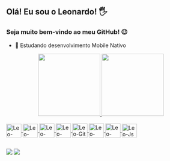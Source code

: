## Olá! Eu sou o Leonardo! 🖐️
### Seja muito bem-vindo ao meu GitHub! 😉

- 🌱 Estudando desenvolvimento Mobile Nativo

<div align="center">
  <a href="https://github.com/Leonardo-Siqueira">
  <img height="165em" src="https://github-readme-stats.vercel.app/api?username=Leonardo-Siqueira&show_icons=true&theme=dark&include_all_commits=true&count_private=true&locale=pt-br"/>
  <img height="165em" src="https://github-readme-stats.vercel.app/api/top-langs/?username=Leonardo-Siqueira&layout=compact&langs_count=7&theme=dark&locale=pt-br"/>
</div>
<div style="display: inline_block"><br>
  <img align="center" alt="Leo-Kotlin" height="36" width="40" src="https://cdn.jsdelivr.net/gh/devicons/devicon/icons/kotlin/kotlin-original.svg">
  <img align="center" alt="Leo-Android" height="36" width="40" src="https://cdn.jsdelivr.net/gh/devicons/devicon/icons/android/android-original-wordmark.svg">
  <img align="center" alt="Leo-Studio" height="38" width="40" src="https://cdn.jsdelivr.net/gh/devicons/devicon/icons/androidstudio/androidstudio-original.svg">
  <img align="center" alt="Leo-Lite" height="38" width="40" src="https://cdn.jsdelivr.net/gh/devicons/devicon/icons/sqlite/sqlite-original.svg">
  <img align="center" alt="Leo-Git" height="38" width="40" src="https://cdn.jsdelivr.net/gh/devicons/devicon/icons/git/git-plain.svg">
  <img align="center" alt="Leo-HTML" height="38" width="40" src="https://cdn.jsdelivr.net/gh/devicons/devicon/icons/html5/html5-original.svg">
  <img align="center" alt="Leo-Css" height="38" width="40" src="https://cdn.jsdelivr.net/gh/devicons/devicon/icons/css3/css3-original.svg">
  <img align="center" alt="Leo-Js" height="36" width="40" src="https://cdn.jsdelivr.net/gh/devicons/devicon/icons/javascript/javascript-plain.svg">

</div>
  
  ##
  
  <div>
  <a href = "mailto:leo.sique11@gmail.com"><img src="https://img.shields.io/badge/Gmail-D14836?style=for-the-badge&logo=gmail&logoColor=white" target="_blank"></a>
  <a href="https://www.linkedin.com/in/leonardo-siqueira-b63485228" target="_blank"><img src="https://img.shields.io/badge/-LinkedIn-%230077B5?style=for-the-badge&logo=linkedin&logoColor=white" target="_blank"></a> 
  </div>
